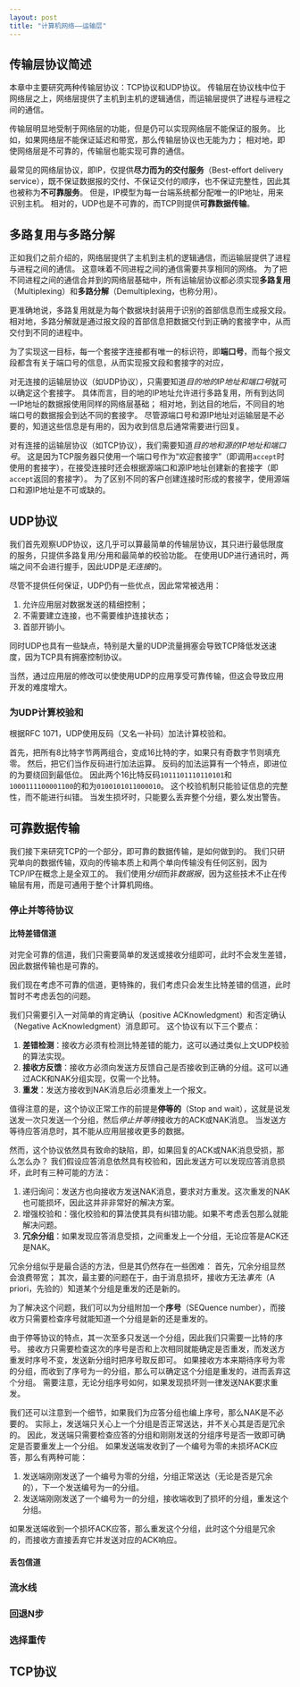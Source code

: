 ```yaml
---
layout: post
title: "计算机网络——运输层"
---
```


## 传输层协议简述

本章中主要研究两种传输层协议：TCP协议和UDP协议。
传输层在协议栈中位于网络层之上，网络层提供了主机到主机的逻辑通信，而运输层提供了进程与进程之间的通信。

传输层明显地受制于网络层的功能，但是仍可以实现网络层不能保证的服务。
比如，如果网络层不能保证延迟和带宽，那么传输层协议也无能为力；
相对地，即使网络层是不可靠的，传输层也能实现可靠的通信。

最常见的网络层协议，即IP，仅提供**尽力而为的交付服务**（Best-effort delivery service），既不保证数据报的交付、不保证交付的顺序，也不保证完整性，因此其也被称为**不可靠服务**。
但是，IP模型为每一台端系统都分配唯一的IP地址，用来识别主机。
相对的，UDP也是不可靠的，而TCP则提供**可靠数据传输**。

## 多路复用与多路分解

正如我们之前介绍的，网络层提供了主机到主机的逻辑通信，而运输层提供了进程与进程之间的通信。
这意味着不同进程之间的通信需要共享相同的网络。
为了把不同进程之间的通信合并到的网络层基础中，所有运输层协议都必须实现**多路复用**（Multiplexing）和**多路分解**（Demultiplexing，也称分用）。

更准确地说，多路复用就是为每个数据块封装用于识别的首部信息而生成报文段。
相对地，多路分解就是通过报文段的首部信息把数据交付到正确的套接字中，从而交付到不同的进程中。

为了实现这一目标，每一个套接字连接都有唯一的标识符，即**端口号**，而每个报文段都含有关于端口号的信息，从而实现报文段和套接字的对应，

对无连接的运输层协议（如UDP协议），只需要知道*目的地的IP地址和端口号*就可以确定这个套接字。
具体而言，目的地的IP地址允许进行多路复用，所有到达同一IP地址的数据报使用同样的网络层基础；
相对地，到达目的地后，不同目的地端口号的数据报会到达不同的套接字。
尽管源端口号和源IP地址对运输层是不必要的，知道这些信息是有用的，因为收到信息后通常需要进行回复。

对有连接的运输层协议（如TCP协议），我们需要知道*目的地和源的IP地址和端口号*。
这是因为TCP服务器只使用一个端口号作为“欢迎套接字”（即调用`accept`时使用的套接字），在接受连接时还会根据源端口和源IP地址创建新的套接字（即`accept`返回的套接字）。
为了区别不同的客户创建连接时形成的套接字，使用源端口和源IP地址是不可或缺的。

## UDP协议

我们首先观察UDP协议，这几乎可以算最简单的传输层协议，其只进行最低限度的服务，只提供多路复用/分用和最简单的校验功能。
在使用UDP进行通讯时，两端之间不会进行握手，因此UDP是*无连接*的。

尽管不提供任何保证，UDP仍有一些优点，因此常常被选用：
1. 允许应用层对数据发送的精细控制；
2. 不需要建立连接，也不需要维护连接状态；
3. 首部开销小。

同时UDP也具有一些缺点，特别是大量的UDP流量拥塞会导致TCP降低发送速度，因为TCP具有拥塞控制协议。

当然，通过应用层的修改可以使使用UDP的应用享受可靠传输，但这会导致应用开发的难度增大。

### 为UDP计算校验和

根据RFC 1071，UDP使用反码（又名一补码）加法计算校验和。

首先，把所有8比特字节两两组合，变成16比特的字，如果只有奇数字节则填充零。
然后，把它们当作反码进行加法运算。
反码的加法运算有一个特点，即进位的为要绕回到最低位。
因此两个16比特反码`1011101110110101`和`1000111100001100`的和为`0100101011000010`。
这个校验机制只能验证信息的完整性，而不能进行纠错。
当发生损坏时，只能要么丢弃整个分组，要么发出警告。

## 可靠数据传输

我们接下来研究TCP的一个部分，即可靠的数据传输，是如何做到的。
我们只研究单向的数据传输，双向的传输本质上和两个单向传输没有任何区别，因为TCP/IP在概念上是全双工的。
我们使用*分组*而非*数据报*，因为这些技术不止在传输层有用，而是可通用于整个计算机网络。

### 停止并等待协议

#### 比特差错信道

对完全可靠的信道，我们只需要简单的发送或接收分组即可，此时不会发生差错，因此数据传输也是可靠的。

我们现在考虑不可靠的信道，更特殊的，我们考虑只会发生比特差错的信道，此时暂时不考虑丢包的问题。

我们只需要引入一对简单的肯定确认（positive ACKnowledgment）和否定确认（Negative AcKnowledgment）消息即可。
这个协议有以下三个要点：
1. **差错检测**：接收方必须有检测比特差错的能力，这可以通过类似上文UDP校验的算法实现。
2. **接收方反馈**：接收方必须向发送方反馈自己是否接收到正确的分组。这可以通过ACK和NAK分组实现，仅需一个比特。
3. **重发**：发送方接收到NAK消息后必须重发上一个报文。

值得注意的是，这个协议正常工作的前提是**停等的**（Stop and wait），这就是说发送发一次只发送一个分组，然后*停止并等待*接收方的ACK或NAK消息。
当发送方等待应答消息时，其不能从应用层接收更多的数据。

然而，这个协议依然具有致命的缺陷，即，如果回复的ACK或NAK消息受损，那么怎么办？
我们假设应答消息依然具有校验和，因此发送方可以发现应答消息损坏，此时有三种可能的方法：
1. 递归询问：发送方也向接收方发送NAK消息，要求对方重发。这次重发的NAK也可能损坏，因此这并非非常好的解决方案。
2. 增强校验和：强化校验和的算法使其具有纠错功能。如果不考虑丢包那么就能解决问题。
3. **冗余分组**：如果发现应答消息受损，之间重发上一个分组，无论应答是ACK还是NAK。

冗余分组似乎是最合适的方法，但是其仍然存在一些困难：
首先，冗余分组显然会浪费带宽；
其次，最主要的问题在于，由于消息损坏，接收方无法*事先*（A priori，先验的）知道某个分组是重发的还是新的。

为了解决这个问题，我们可以为分组附加一个**序号**（SEQuence number），而接收方只需要检查序号就能知道一个分组是新的还是重发的。

由于停等协议的特点，其一次至多只发送一个分组，因此我们只需要一比特的序号。
接收方只需要检查这次的序号是否和上次相同就能确定是否重发，而发送方重发时序号不变，发送新分组时把序号取反即可。
如果接收方本来期待序号为零的分组，而收到了序号为一的分组，那么可以确定这个分组是重发的，进而丢弃这个分组。
需要注意，无论分组序号如何，如果发现损坏则一律发送NAK要求重发。

我们还可以注意到一个细节，如果我们为应答分组也编上序号，那么NAK是不必要的。
实际上，发送端只关心上一个分组是否正常送达，并不关心其是否是冗余的。
因此，发送端只需要检查应答的分组和刚刚发送的分组序号是否一致即可确定是否要重发上一个分组。
如果发送端发收到了一个编号为零的未损坏ACK应答，那么有两种可能：
1. 发送端刚刚发送了一个编号为零的分组，分组正常送达（无论是否是冗余的），下一个发送编号为一的分组。
2. 发送端刚刚发送了一个编号为一的分组，接收端收到了损坏的分组，重发这个分组。

如果发送端收到一个损坏ACK应答，那么重发这个分组，此时这个分组是冗余的，而接收方直接丢弃它并发送对应的ACK响应。

#### 丢包信道

### 流水线

### 回退N步

### 选择重传

## TCP协议
